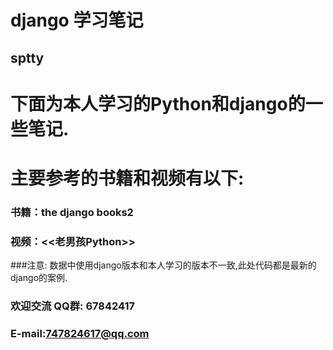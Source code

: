 # django 学习笔记
## sptty
# 下面为本人学习的Python和django的一些笔记.
# 主要参考的书籍和视频有以下:
### 书籍：the django books2
### 视频：<<老男孩Python>>

###注意: 数据中使用django版本和本人学习的版本不一致,此处代码都是最新的django的案例.

### 欢迎交流 QQ群: 67842417
###           E-mail:747824617@qq.com
